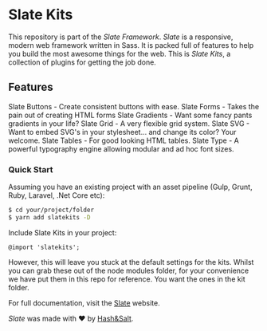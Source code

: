 # Slate Kits

This repository is part of the _Slate Framework_. _Slate_ is a responsive, modern web framework written in Sass. It is packed full of features to help you build the most awesome things for the web. This is _Slate Kits_, a collection of plugins for getting the job done.

## Features

Slate Buttons - Create consistent buttons with ease.
Slate Forms - Takes the pain out of creating HTML forms
Slate Gradients - Want some fancy pants gradients in your life?
Slate Grid - A very flexible grid system.
Slate SVG - Want to embed SVG's in your stylesheet... and change its color? Your welcome.
Slate Tables - For good looking HTML tables.
Slate Type - A powerful typography engine allowing modular and ad hoc font sizes.  

### Quick Start

Assuming you have an existing project with an asset pipeline (Gulp, Grunt, Ruby, Laravel, .Net Core etc):

```sh
$ cd your/project/folder
$ yarn add slatekits -D
```
Include Slate Kits in your project:

```
@import 'slatekits';
```
However, this will leave you stuck at the default settings for the kits. Whilst you can grab these out of the node modules folder, for your convenience we have put them in this repo for reference. You want the ones in the kit folder.

For full documentation, visit the [Slate](https://www.slateengine.com) website.

_Slate_ was made with ♥ by [Hash&Salt](https://www.hashandsalt.com).
